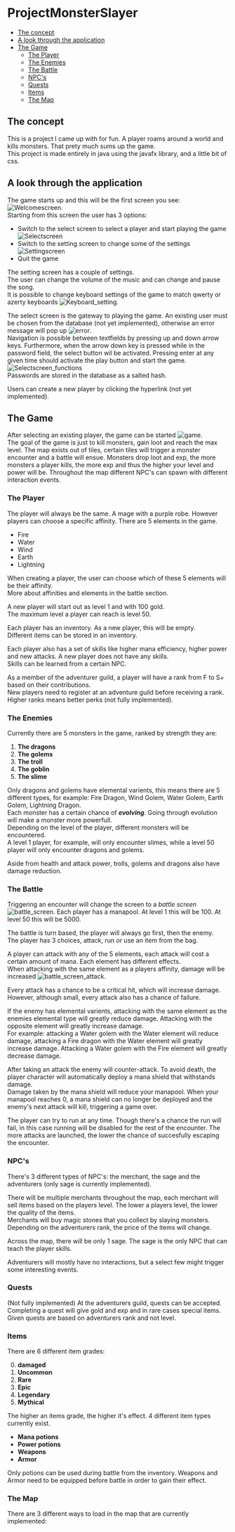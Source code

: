 # ProjectMonsterSlayer

- [The concept](#the-concept)
- [A look through the application](#a-look-through-the-application)
- [The Game](#the-game)
    - [The Player](#the-player)
    - [The Enemies](#the-enemies)
    - [The Battle](#the-battle)
    - [NPC's](#npc's)
    - [Quests](#quests)
    - [Items](#items)
    - [The Map](#the-map)

## The concept

This is a project I came up with for fun. A player roams around a world and kills monsters. That prety much sums up the game.  
This project is made entirely in java using the javafx library, and a little bit of css.

## A look through the application

The game starts up and this will be the first screen you see: ![Welcomescreen](/images/).  
Starting from this screen the user has 3 options:
- Switch to the select screen to select a player and start playing the game ![Selectscreen](/images/)
- Switch to the setting screen to change some of the settings ![Settingscreen](/images/)
- Quit the game

The setting screen has a couple of settings.  
The user can change the volume of the music and can change and pause the song.  
It is possible to change keyboard settings of the game to match qwerty or azerty keyboards ![Keyboard_setting](/images/).  

The select screen is the gateway to playing the game. An existing user must be chosen from the database (not yet implemented), otherwise an error message will pop up ![error](/images/).  
Navigation is possible between textfields by pressing up and down arrow keys. Furthermore, when the arrow down key is pressed while in the password field, the select button wil be activated. Pressing enter at any given time should activate the play button and start the game. ![Selectscreen_functions](/images/)  
Passwords are stored in the database as a salted hash.

Users can create a new player by clicking the hyperlink (not yet implemented).

## The Game

After selecting an existing player, the game can be started ![game](/images/).  
The goal of the game is just to kill monsters, gain loot and reach the max level.
The map exists out of tiles, certain tiles will trigger a monster encounter and a battle will ensue.
Monsters drop loot and exp, the more monsters a player kills, the more exp and thus the higher your level and power will be.
Throughout the map different NPC's can spawn with different interaction events.


### The Player

The player will always be the same. A mage with a purple robe. However players can choose a specific affinity.
There are 5 elements in the game.  
- Fire
- Water
- Wind
- Earth
- Lightning  

When creating a player, the user can choose which of these 5 elements will be their affinity.  
More about affinities and elements in the battle section.

A new player will start out as level 1 and with 100 gold.  
The maximum level a player can reach is level 50.  

Each player has an inventory. As a new player, this will be empty.  
Different items can be stored in an inventory.  

Each player also has a set of skills like higher mana efficiency, higher power and new attacks. A new player does not have any skills.  
Skills can be learned from a certain NPC.

As a member of the adventurer guild, a player will have a rank from F to S+ based on their contributions.  
New players need to register at an adventure guild before receiving a rank.  
Higher ranks means better perks (not fully implemented).

### The Enemies

Currently there are 5 monsters in the game, ranked by strength they are:  

1. **The dragons**
2. **The golems**
3. **The troll**
4. **The goblin**
5. **The slime**

Only dragons and golems have elemental varients, this means there are 5 different types, for example: Fire Dragon, Wind Golem, Water Golem, Earth Golem, Lightning Dragon.  
Each monster has a certain chance of ***evolving***. Going through evolution will make a monster more powerfull.  
Depending on the level of the player, different monsters will be encountered.  
A level 1 player, for example, will only encounter slimes, while a level 50 player will only encounter dragons and golems.  

Aside from health and attack power, trolls, golems and dragons also have damage reduction.



### The Battle

Triggering an encounter will change the screen to a *battle screen* ![battle_screen](/images/).
Each player has a manapool. At level 1 this will be 100. At level 50 this will be 5000.  

The battle is turn based, the player will always go first, then the enemy.  
The player has 3 choices, attack, run or use an item from the bag.  

A player can attack with any of the 5 elements, each attack will cost a certain amount of mana. Each element has different effects.  
When attacking with the same element as a players affinity, damage will be increased ![battle_screen_attack](/images/).

Every attack has a chance to be a critical hit, which will increase damage. However, although small, every attack also has a chance of failure.  

If the enemy has elemental varients, attacking with the same element as the enemies elemental type will greatly reduce damage. Attacking with the opposite element will greatly increase damage.  
For example: attacking a Water golem with the Water element will reduce damage, attacking a Fire dragon with the Water element will greatly increase damage. Attacking a Water golem with the Fire element will greatly decrease damage.  

After taking an attack the enemy will counter-attack. To avoid death, the player character will automatically deploy a mana shield that withstands damage.  
Damage taken by the mana shield will reduce your manapool. When your manapool reaches 0, a mana shield can no longer be deployed and the enemy's next attack will kill, triggering a game over.  

The player can try to run at any time. Though there's a chance the run will fail, in this case running will be disabled for the rest of the encounter. The more attacks are launched, the lower the chance of succesfully escaping the encounter.

### NPC's

There's 3 different types of NPC's: the merchant, the sage and the adventurers (only sage is currently implemented).  


There will be multiple merchants throughout the map, each merchant will sell items based on the players level. The lower a players level, the lower the quality of the items.  
Merchants will buy magic stones that you collect by slaying monsters.  
Depending on the adventurers rank, the price of the items will change.  

Across the map, there will be only 1 sage. The sage is the only NPC that can teach the player skills.  


Adventurers will mostly have no interactions, but a select few might trigger some interesting events.

### Quests

(Not fully implemented) At the adventurers guild, quests can be accepted. Completing a quest will give gold and exp and in rare cases special items.  
Given quests are based on adventurers rank and not level.

### Items

There are 6 different item grades:

0. **damaged**
1. **Uncommon**
2. **Rare**
3. **Epic**
4. **Legendary**
5. **Mythical**

The higher an items grade, the higher it's effect.
4 different item types currently exist.

- **Mana potions**
- **Power potions**
- **Weapons**
- **Armor** 

Only potions can be used during battle from the inventory.
Weapons and Armor need to be equipped before battle in order to gain their effect.

### The Map

There are 3 different ways to load in the map that are currently implemented: 

